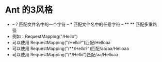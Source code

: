 # Ant 的3风格

- – ? 匹配文件名中的一个字符
  – *  匹配文件名中的任意字符
  – ** ** 匹配多重路径
- 例如：RequestMapping("/Hello")
- 可以使用 RequestMapping("/Hello?")匹配/Helloaa
- 可以使用 RequestMapping("/**/Hello?")匹配/aa/aa/Helloaa
- 可以使用 RequestMapping("/*/Hello")匹配/aa/Helloaa
